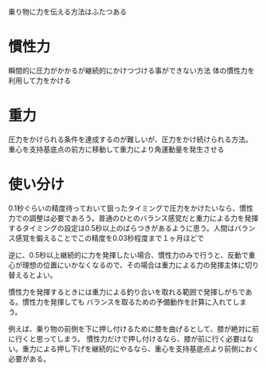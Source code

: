 乗り物に力を伝える方法はふたつある

# 慣性力
瞬間的に圧力がかかるが継続的にかけつづける事ができない方法
体の慣性力を利用して力をかける

# 重力

圧力をかけられる条件を達成するのが難しいが、圧力をかけ続けられる方法。
重心を支持基底点の前方に移動して重力により角運動量を発生させる

# 使い分け

0.1秒ぐらいの精度待っておいて狙ったタイミングで圧力をかけたいなら、慣性力での調整は必要であろう。普通のひとのバランス感覚だと重力による力を発揮するタイミングの設定は0.5秒以上のばらつきがあるように思う。人間はバランス感覚を鍛えることでこの精度を0.03秒程度まで１ヶ月ほどで

逆に、0.5秒以上継続的に力を発揮したい場合、慣性力のみで行うと、反動で重心が理想の位置にいかなくなるので、その場合は重力による力の発揮主体に切り替えるとよい。

慣性力を発揮するときには重力による釣り合いを取れる範囲で発揮しがちである。慣性力を発揮しても
バランスを取るための予備動作を計算に入れてしまう。

例えば、乗り物の前側を下に押し付けるために膝を曲げるとして、膝が絶対に前に行くと思ってしまう。
慣性力だけで押し付けるなら、膝が前に行く必要はない。重力による押し下げを継続的にやるなら、重心を支持基底点より前側におく必要がある。
